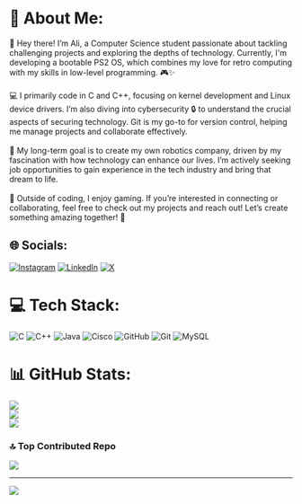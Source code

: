 # 💫 About Me:
👋 Hey there! I’m Ali, a Computer Science student passionate about tackling challenging projects and exploring the depths of technology. Currently, I'm developing a bootable PS2 OS, which combines my love for retro computing with my skills in low-level programming. 🎮✨<br><br>💻 I primarily code in C and C++, focusing on kernel development and Linux device drivers. I’m also diving into cybersecurity 🔒 to understand the crucial aspects of securing technology. Git is my go-to for version control, helping me manage projects and collaborate effectively.<br><br>🚀 My long-term goal is to create my own robotics company, driven by my fascination with how technology can enhance our lives. I’m actively seeking job opportunities to gain experience in the tech industry and bring that dream to life.<br><br>🌟 Outside of coding, I enjoy gaming. If you’re interested in connecting or collaborating, feel free to check out my projects and reach out! Let’s create something amazing together! 🤝


## 🌐 Socials:
[![Instagram](https://img.shields.io/badge/Instagram-%23E4405F.svg?logo=Instagram&logoColor=white)](https://instagram.com/Hoaaxa) [![LinkedIn](https://img.shields.io/badge/LinkedIn-%230077B5.svg?logo=linkedin&logoColor=white)](https://linkedin.com/in/HoaxA) [![X](https://img.shields.io/badge/X-black.svg?logo=X&logoColor=white)](https://x.com/Hoax__A) 

# 💻 Tech Stack:
![C](https://img.shields.io/badge/c-%2300599C.svg?style=for-the-badge&logo=c&logoColor=white) ![C++](https://img.shields.io/badge/c++-%2300599C.svg?style=for-the-badge&logo=c%2B%2B&logoColor=white) ![Java](https://img.shields.io/badge/java-%23ED8B00.svg?style=for-the-badge&logo=openjdk&logoColor=white) ![Cisco](https://img.shields.io/badge/cisco-%23049fd9.svg?style=for-the-badge&logo=cisco&logoColor=black) ![GitHub](https://img.shields.io/badge/github-%23121011.svg?style=for-the-badge&logo=github&logoColor=white) ![Git](https://img.shields.io/badge/git-%23F05033.svg?style=for-the-badge&logo=git&logoColor=white) ![MySQL](https://img.shields.io/badge/mysql-4479A1.svg?style=for-the-badge&logo=mysql&logoColor=white)
# 📊 GitHub Stats:
![](https://github-readme-stats.vercel.app/api?username=Hoaxaa&theme=merko&hide_border=false&include_all_commits=true&count_private=true)<br/>
![](https://github-readme-streak-stats.herokuapp.com/?user=Hoaxaa&theme=merko&hide_border=false)<br/>
![](https://github-readme-stats.vercel.app/api/top-langs/?username=Hoaxaa&theme=merko&hide_border=false&include_all_commits=true&count_private=true&layout=compact)

### 🔝 Top Contributed Repo
![](https://github-contributor-stats.vercel.app/api?username=Hoaxaa&limit=5&theme=merko&combine_all_yearly_contributions=true)

---
[![](https://visitcount.itsvg.in/api?id=Hoaxaa&icon=5&color=8)](https://visitcount.itsvg.in)
